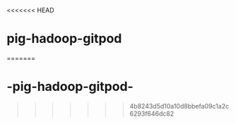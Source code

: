 <<<<<<< HEAD
# pig-hadoop-gitpod
=======
# -pig-hadoop-gitpod-
>>>>>>> 4b8243d5d10a10d8bbefa09c1a2c6293f646dc82
